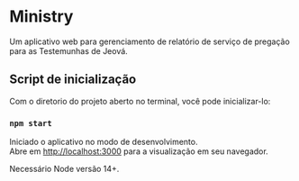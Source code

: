 # Ministry

Um aplicativo web para gerenciamento de relatório de serviço de pregação para as Testemunhas de Jeová.

## Script de inicialização

Com o diretorio do projeto aberto no terminal, você pode inicializar-lo:

### `npm start`

Iniciado o aplicativo no modo de desenvolvimento.\
Abre em [http://localhost:3000](http://localhost:3000) para a visualização em seu navegador.

Necessário Node versão 14+.

